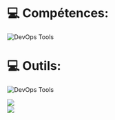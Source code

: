 
# 💻 Compétences:
<p>
  <img src="https://skillicons.dev/icons?i=html,css,javascript,typescript,angular,react,tailwind,Bootstrap" alt="DevOps Tools" />
</p>

# 💻 Outils:
<p>
  <img src="https://skillicons.dev/icons?i=git,figma,vscode" alt="DevOps Tools" />
</p>

![](https://github-readme-streak-stats.herokuapp.com/?user=RandriamihantaJudex&theme=nightowl&hide_border=false)<br/>
![](https://github-readme-stats.vercel.app/api/top-langs/?username=RandriamihantaJudex&theme=nightowl&hide_border=false&include_all_commits=true&count_private=true&layout=compact)


